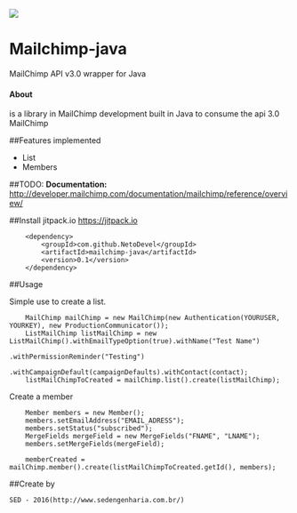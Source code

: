 [![](https://jitpack.io/v/NetoDevel/mailchimp-java.svg)](https://jitpack.io/#NetoDevel/mailchimp-java)


# Mailchimp-java
MailChimp API v3.0 wrapper for Java

#### About
is a library in MailChimp development built in Java to consume the api 3.0 MailChimp

##Features implemented
  * List
  * Members

##TODO:
<b>Documentation:</b> http://developer.mailchimp.com/documentation/mailchimp/reference/overview/

##Install
		<repository>
		    <id>jitpack.io</id>
		    <url>https://jitpack.io</url>
		</repository>
		
		<dependency>
		    <groupId>com.github.NetoDevel</groupId>
		    <artifactId>mailchimp-java</artifactId>
		    <version>0.1</version>
		</dependency>





##Usage

Simple use to create a list.

		MailChimp mailChimp = new MailChimp(new Authentication(YOURUSER, YOURKEY), new ProductionCommunicator());
		ListMailChimp listMailChimp = new ListMailChimp().withEmailTypeOption(true).withName("Test Name")
		                                   .withPermissionReminder("Testing")
										   .withCampaignDefault(campaignDefaults).withContact(contact);
		listMailChimpToCreated = mailChimp.list().create(listMailChimp);

Create a member

		Member members = new Member();
		members.setEmailAddress("EMAIL_ADRESS");
		members.setStatus("subscribed");
		MergeFields mergeField = new MergeFields("FNAME", "LNAME");
		members.setMergeFields(mergeField);
	
		memberCreated = mailChimp.member().create(listMailChimpToCreated.getId(), members);


##Create by 

 	SED - 2016(http://www.sedengenharia.com.br/)


